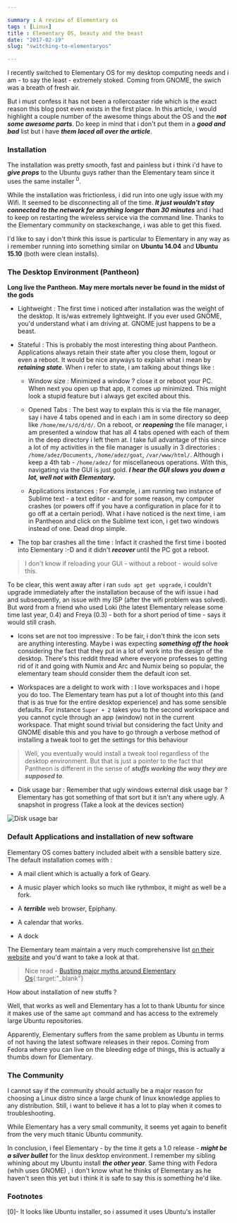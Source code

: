 ```yaml
---

summary : A review of Elementary os
tags : [Linux]
title : Elementary OS, beauty and the beast
date: "2017-02-19"
slug: "switching-to-elementaryos"

---
```


I recently switched to Elementary OS for my desktop computing needs and i am - to say the least - extremely stoked.
Coming from GNOME, the swich was a breath of fresh air.

But i must confess it has not been a rollercoaster ride which is the exact reason this blog post even exists in the first place.
In this article, i would highlight a couple number of the awesome things about the OS and the ___not some awesome parts___.
Do keep in mind that i don't put them in a ___good and bad___ list but i have ___them laced all over the article___.

### Installation

The installation was pretty smooth, fast and painless but i think i'd have to ___give props___ to
the Ubuntu guys rather than the Elementary team since it uses the same installer <sup>0</sup>.

While the installation was frictionless, i did run into one ugly issue with my Wifi.
It seemed to be disconnecting all of the time. ___It just wouldn't stay connected to the network for anything longer than 30 minutes___ and i had to keep on restarting the wireless service via the command line.
Thanks to the Elementary community on stackexchange, i was able to get this fixed.

I'd like to say i don't think this issue is particular to Elementary in any way as i remember running into something similar on __Ubuntu 14.04__ and __Ubuntu 15.10__ (both were clean installs).

### The Desktop Environment (Pantheon)

__Long live the Pantheon. May mere mortals never be found in the midst of the gods__

- Lightweight : The first time i noticed after installation was the weight of the desktop.
It is/was extremely lightweight. If you ever used GNOME, you'd understand what i am driving at. GNOME just happens to be a beast.

- Stateful : This is probably the most interesting thing about Pantheon. Applications always retain their state after you close them, logout or even a reboot.
It would be nice anyways to explain what i mean by ___retaining state___. When i refer to state, i am talking about things like :

	- Window size : Minimized a window ? close it or reboot your PC. When next you open up that app, it comes up minimized.
	  This might look a stupid feature but i always get excited about this.

	- Opened Tabs : The best way to explain this is via the file manager, say i have 4 tabs opened and in each i am in some directory so deep like `/home/me/s/d/d/d/`.
	  On a reboot, or ___reopening___ the file manager, i am presented a window that has all 4 tabs opened with each of them in the deep directory i left them at.
	  I take full advantage of this since a lot of my activities in the file manager is usually in 3 directories : `/home/adez/Documents`, `/home/adez/goat`, `/var/www/html/`.
	  Although i keep a 4th tab - `/home/adez/` for miscellaneous operations. With this, navigating via the GUI is just gold. ___I hear the GUI slows you down a lot, well not with Elementary.___

	- Applications instances : For example, i am running two instance of Sublime text - a text editor - and for some reason, my computer crashes
	(or powers off if you have a configuration in place for it to go off at a certain period).
	What i have noticed is the next time, i am in Pantheon and click on the Sublime text icon, i  get two windows instead of one. Dead drop simple.

- The top bar crashes all the time : Infact it crashed the first time i booted into Elementary :-D and it didn't ___recover___ until the PC got a reboot.

> I don't know if reloading your GUI - without a reboot - would solve this.

To be clear, this went away after i ran `sudo apt get upgrade`, i couldn't upgrade immediately after the installation because of the wifi
issue i had and subsequently, an issue with my ISP (after the wifi problem was solved).
But word from a friend who used Loki (the latest Elementary release some time last year, 0.4) and Freya (0.3) - both for a short period of time - says it would still crash.

- Icons set are not too impressive : To be fair, i don't think the icon sets are anything interesting.
Maybe i was expecting ___something off the hook___ considering the fact that they put in a lot of work into the design of the desktop.
There's this reddit thread where everyone professes to getting rid of it and going with Numix and Arc and Numix being so popular, the elementary team should consider them the default icon set.

- Workspaces are a delight to work with : I love workspaces and i hope you do too.
The Elementary team has put a lot of thought into this (and that is as true for the entire desktop experience) and has some sensible defaults.
For instance `Super + 2` takes you to the second workspace and you cannot cycle through an app (window) not in the current workspace.
That might sound trivial but considering the fact Unity and GNOME disable this and you have to go through a verbose method of installing a tweak tool to get the settings for this behaviour

> Well, you eventually would install a tweak tool regardless of the desktop environment. But that is just a pointer to the fact
> that Pantheon is different in the sense of ___stuffs working the way they are supposed to___.

- Disk usage bar : Remember that ugly windows external disk usage bar ? Elementary has got something of that sort but it isn't any where ugly.
A snapshot in progress (Take a look at the devices section)

![Disk usage bar](/img/log/pantheon-files.png)


### Default Applications and installation of new software

Elementary OS comes battery included albeit with a sensible battery size. The default installation comes with :

- A mail client which is actually a fork of Geary.

- A music player which looks so much like rythmbox, it might as well be a fork.

- A ___terrible___ web browser, Epiphany.

- A calendar that works.

- A dock

The Elementary team maintain a very much comprehensive list [on their website][elementary] and you'd want to take a look at that.

> Nice read - [Busting major myths around Elementary Os](https://medium.com/elementaryos/busting-major-myths-around-elementary-os-bd966402a9c2#.81r8vezmk){:target:"_blank"}

How about installation of new stuffs ?

Well, that works as well and Elementary has a lot to thank Ubuntu for since it makes use of the same `apt` command and has access to the extremely large Ubuntu repositories.

Apparently, Elementary suffers from the same problem as Ubuntu in terms of not having the latest software releases in their repos.
Coming from Fedora where you can live on the bleeding edge of things, this is actually a thumbs down for Elementary.

### The Community

I cannot say if the community should actually be a major reason for choosing a Linux distro since a large chunk of linux knowledge applies to any distribution.
Still, i want to believe it has a lot to play when it comes to troubleshooting.

While Elementary has a very small community, it seems yet again to benefit from the very much titanic Ubuntu community.

In conclusion, i feel Elementary - by the time it gets a 1.0 release - ___might be a silver bullet___ for the linux desktop environment.
I remember my sibling whining about my Ubuntu install ___the other year___. Same thing with Fedora (whih uses GNOME) , i don't know what he thinks of Elementary as he
haven't seen this yet but i think it is safe to say this is something he'd like.

### Footnotes

[0]- It looks like Ubuntu installer, so i assumed it uses Ubuntu's installer


[elementary]: https://elementary.io


